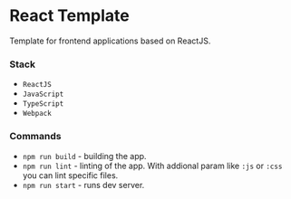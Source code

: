 # React Template

Template for frontend applications based on ReactJS.

### Stack

- `ReactJS`
- `JavaScript`
- `TypeScript`
- `Webpack`

### Commands

- `npm run build` - building the app.
- `npm run lint` - linting of the app. With addional param like `:js` or `:css` you can lint specific files.
- `npm run start` - runs dev server.
